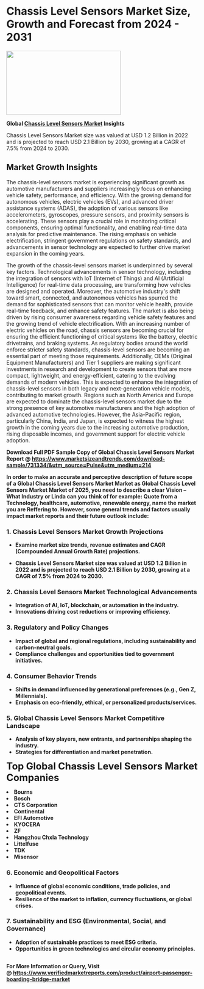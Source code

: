 <H1>Chassis Level Sensors Market Size, Growth and Forecast from 2024 - 2031</H1><img class="aligncenter size-medium wp-image-584254" src="https://thirdeyenews.in/wp-content/uploads/2024/09/Global-Market-Research-300x168.jpeg" alt="" width="300" height="168" /><p><strong>Global&nbsp;<a href="https://www.marketsizeandtrends.com/download-sample/731334/&amp;utm_source=Pulse&amp;utm_medium=214">Chassis Level Sensors Market</a> Insights</strong></p><p>Chassis Level Sensors Market size was valued at USD 1.2 Billion in 2022 and is projected to reach USD 2.1 Billion by 2030, growing at a CAGR of 7.5% from 2024 to 2030.</p><p><h2>Market Growth Insights</h2> <p>The chassis-level sensors market is experiencing significant growth as automotive manufacturers and suppliers increasingly focus on enhancing vehicle safety, performance, and efficiency. With the growing demand for autonomous vehicles, electric vehicles (EVs), and advanced driver assistance systems (ADAS), the adoption of various sensors like accelerometers, gyroscopes, pressure sensors, and proximity sensors is accelerating. These sensors play a crucial role in monitoring critical components, ensuring optimal functionality, and enabling real-time data analysis for predictive maintenance. The rising emphasis on vehicle electrification, stringent government regulations on safety standards, and advancements in sensor technology are expected to further drive market expansion in the coming years.</p> <p><strong></strong></p> <p>The growth of the chassis-level sensors market is underpinned by several key factors. Technological advancements in sensor technology, including the integration of sensors with IoT (Internet of Things) and AI (Artificial Intelligence) for real-time data processing, are transforming how vehicles are designed and operated. Moreover, the automotive industry's shift toward smart, connected, and autonomous vehicles has spurred the demand for sophisticated sensors that can monitor vehicle health, provide real-time feedback, and enhance safety features. The market is also being driven by rising consumer awareness regarding vehicle safety features and the growing trend of vehicle electrification. With an increasing number of electric vehicles on the road, chassis sensors are becoming crucial for ensuring the efficient functioning of critical systems like the battery, electric drivetrains, and braking systems. As regulatory bodies around the world enforce stricter safety standards, chassis-level sensors are becoming an essential part of meeting those requirements. Additionally, OEMs (Original Equipment Manufacturers) and Tier 1 suppliers are making significant investments in research and development to create sensors that are more compact, lightweight, and energy-efficient, catering to the evolving demands of modern vehicles. This is expected to enhance the integration of chassis-level sensors in both legacy and next-generation vehicle models, contributing to market growth. Regions such as North America and Europe are expected to dominate the chassis-level sensors market due to the strong presence of key automotive manufacturers and the high adoption of advanced automotive technologies. However, the Asia-Pacific region, particularly China, India, and Japan, is expected to witness the highest growth in the coming years due to the increasing automotive production, rising disposable incomes, and government support for electric vehicle adoption. <p><strong></p><p><span class=""><strong>Download Full PDF Sample Copy of Global Chassis Level Sensors Market Report</strong> @ <a href="https://www.marketsizeandtrends.com/download-sample/731334/&amp;utm_source=Pulse&amp;utm_medium=214" target="_blank">https://www.marketsizeandtrends.com/download-sample/731334/&amp;utm_source=Pulse&amp;utm_medium=214</a></span></p><p>In order to make an accurate and perceptive description of future scope of a Global&nbsp;Chassis Level Sensors Market Market as Global&nbsp;Chassis Level Sensors Market Market of 2025, you need to describe a clear Vision &ndash; What Industry or Linda can you think of for example: Quote from a Technology, healthcare, automotive, renewable energy, name the market you are Reffering to. However, some general trends and factors usually impact market reports and their future outlook include:</p><h3>1.&nbsp;<strong>Chassis Level Sensors Market Growth Projections</strong></h3><ul><li>Examine market size trends, revenue estimates and CAGR (Compounded Annual Growth Rate) projections.</li><li><p>Chassis Level Sensors Market size was valued at USD 1.2 Billion in 2022 and is projected to reach USD 2.1 Billion by 2030, growing at a CAGR of 7.5% from 2024 to 2030.</p></li></ul><h3>2.&nbsp;<strong>Chassis Level Sensors Market Technological Advancements</strong></h3><ul><li>Integration of AI, IoT, blockchain, or automation in the industry.</li><li>Innovations driving cost reductions or improving efficiency.</li></ul><h3>3.&nbsp;<strong>Regulatory and Policy Changes</strong></h3><ul><li>Impact of global and regional regulations, including sustainability and carbon-neutral goals.</li><li>Compliance challenges and opportunities tied to government initiatives.</li></ul><h3>4.&nbsp;<strong>Consumer Behavior Trends</strong></h3><ul><li>Shifts in demand influenced by generational preferences (e.g., Gen Z, Millennials).</li><li>Emphasis on eco-friendly, ethical, or personalized products/services.</li></ul><h3>5.&nbsp;<strong>Global Chassis Level Sensors Market Competitive Landscape</strong></h3><ul><li>Analysis of key players, new entrants, and partnerships shaping the industry.</li><li>Strategies for differentiation and market penetration.</li></ul><p data-pm-slice="1 1 []"><span style="color: inherit; font-family: inherit; font-size: 25px;">Top Global Chassis Level Sensors Market Companies</span></p><div class="" data-test-id=""><p><li>Bourns</li><li> Bosch</li><li> CTS Corporation</li><li> Continental</li><li> EFI Automotive</li><li> KYOCERA</li><li> ZF</li><li> Hangzhou Chxla Technology</li><li> Littelfuse</li><li> TDK</li><li> Misensor</li></p></div><h3>6.&nbsp;<strong>Economic and Geopolitical Factors</strong></h3><ul><li>Influence of global economic conditions, trade policies, and geopolitical events.</li><li>Resilience of the market to inflation, currency fluctuations, or global crises.</li></ul><h3>7.&nbsp;<strong>Sustainability and ESG (Environmental, Social, and Governance)</strong></h3><ul><li>Adoption of sustainable practices to meet ESG criteria.</li><li>Opportunities in green technologies and circular economy principles.</li></ul><h2><strong style="font-size: 14px;">For More Information or Query, Visit @&nbsp;</strong><a style="background-color: #ffffff; font-size: 14px;" href="https://www.marketsizeandtrends.com/report/chassis-level-sensors-market/" target="_blank">https://www.verifiedmarketreports.com/product/airport-passenger-boarding-bridge-market</a></h2>
